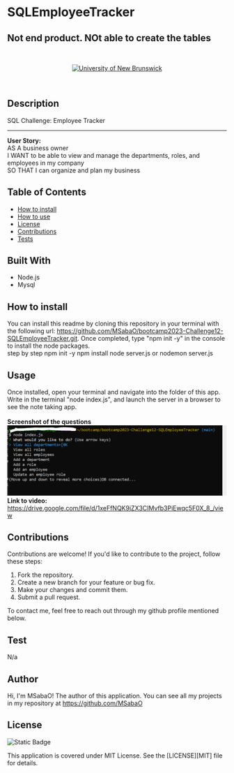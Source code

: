 # SQLEmployeeTracker

## Not end product. NOt able to create the tables

<br/>
<p align="center">
    <a href="https://unb.ca/cel/bootcamps/coding.html">
        <img alt="University of New Brunswick" src="https://img.shields.io/static/v1.svg?label=bootcamp&message=UNB&color=red" /></a>
    
</p>
<br/>

## Description

SQL Challenge: Employee Tracker
<hr>
<b>User Story:</b><br>
AS A business owner <br>
I WANT to be able to view and manage the departments, roles, and employees in my company<br>
SO THAT I can organize and plan my business<br>


## Table of Contents

- [How to install](#How-to-install)
- [How to use](#usage)
- [License](#license)
- [Contributions](#contributions)
- [Tests](#test)

## Built With
- Node.js
- Mysql


## How to install
You can install this readme by cloning this repository in your terminal with the following url: https://github.com/MSabaO/bootcamp2023-Challenge12-SQLEmployeeTracker.git.  Once completed, type "npm init -y" in the console to install the node packages. <br>
step by step
npm init -y
npm install
node server.js or nodemon server.js

## Usage
Once installed, open your terminal and navigate into the folder of this app. Write in the terminal "node index.js", and launch the server in a browser to see the note taking app.<br>
<br>
<b>Screenshot of the questions</b>
![alt text](image.png)
<br><b>Link to video:</b> https://drive.google.com/file/d/1xeFfNQK9jZX3CIMvfb3PiEwqc5F0X_8_/view



## Contributions
Contributions are welcome! If you'd like to contribute to the project, follow these steps:

1.    Fork the repository.
2.    Create a new branch for your feature or bug fix.
3.    Make your changes and commit them.
4.    Submit a pull request.

To contact me, feel free to reach out through my github profile mentioned below.

## Test
N/a

## Author
Hi, I'm MSabaO! The author of this application. You can see all my projects in my repository at https://github.com/MSabaO


## License 
![Static Badge](https://img.shields.io/badge/License-MIT-blue) <br>

This application is covered under MIT License. See the [LICENSE][MIT] file for details.
